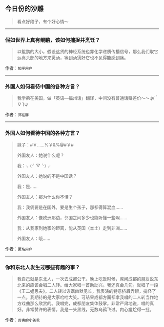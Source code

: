 ## 今日份的沙雕

> 看点好段子，有个好心情～


 
---

### 假如世界上真有鲲鹏，该如何捕捉并烹饪？

> 以鲲鹏的大小，假设这货的神经系统也靠化学递质传播信号，那么我们取它远离头部的地方来煲汤，等到汤煲好它也不见得能感到痛。


作者：`知乎用户`

---

### 外国人如何看待中国的各种方言？

> 我学弟在美国，做「英语—福州话」翻译，中间没有普通话赚差价～～ψ(｀∇´)ψ


作者：`郑在胖`

---

### 外国人如何看待中国的各种方言？

> 妹子：#￥……%￥&%@#￥#
> 
> 外国友人：她说什么呢？
> 
> 我：╮(╯▽╰)╭
> 
> 外国友人：她说的不是中国话？
> 
> 我：是……
> 
> 外国友人：那为什么你不懂？
> 
> 我：我俩要是在国外，要是生个孩子，那都得算混血……
> 
> 外国友人：像欧洲那边，邻国之间多少也能听懂一些啊……
> 
> 我：从我家到她家的距离，能从英国（本土）走到非洲……
> 
> 外国友人：哦……


作者：`匿名用户`

---

### 你和东北人发生过哪些有趣的事？

> 我自己就是东北人，一次去成都公干。晚上吃饭时候，席间成都的朋友说东北来的应该会唱二人转。给大家唱一首助助兴。我还真会几句。就唱了一段《王二姐思夫》。二人转以诙谐幽默见长，我表演的特意挤眉弄眼，搞怪了一点。我期待的是大家哈哈大笑。可结果成都方面都拿我唱的二人转当作地方戏曲那么欣赏的。我唱完，成都朋友集体鼓掌。非常严肃地说，唱的真好。非常赞许的表情。我是一头黑线，无数乌鸦飞过。内心尴尬得一批。


作者：`厉害的小爸爸`